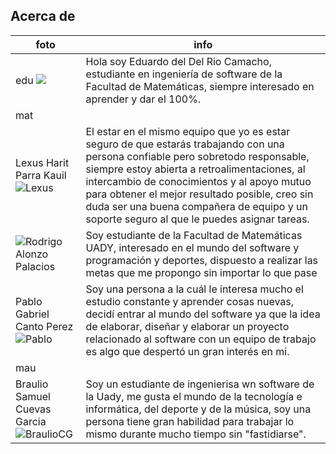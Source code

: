 ## Acerca de

|foto| info|
|--|--|
|edu ![](https://media.licdn.com/dms/image/D5603AQGdrIs8NHbjlw/profile-displayphoto-shrink_200_200/0/1692981409053?e=1700697600&v=beta&t=lXwnC95uTFdzSZPeN0CCTAr9n2ucKGzHuhj9fUYXBOc)|Hola soy Eduardo del Del Rio Camacho, estudiante en ingeniería de software de la Facultad de Matemáticas, siempre interesado en aprender y dar el 100%.|
|mat | |
|Lexus Harit Parra Kauil ![Lexus](https://media.licdn.com/dms/image/D4D03AQF1h7rRT8br1A/profile-displayphoto-shrink_800_800/0/1695507803740?e=1701302400&v=beta&t=p6nPsWHMrt8eDiOmWxxqRIyJfcN_lN47O3eTiCsZ0-A)|El estar en el mismo equipo que yo es estar seguro de que estarás trabajando con una persona confiable pero sobretodo responsable, siempre estoy abierta a retroalimentaciones, al intercambio de conocimientos y al apoyo mutuo para obtener el mejor resultado posible, creo sin duda ser una buena compañera de equipo y un soporte seguro al que le puedes asignar tareas.|
|![Rodrigo Alonzo Palacios](https://media.licdn.com/dms/image/D4E03AQEpBt7jPKJRKg/profile-displayphoto-shrink_400_400/0/1695305909061?e=1700697600&v=beta&t=zgNzx-G03mi-Gx0os7F2MrZ8NOrG5ffjnfZacS-9jNM) |Soy estudiante de la Facultad de Matemáticas UADY, interesado en el mundo del software y programación y deportes, dispuesto a realizar las metas que me propongo sin importar lo que pase |
|Pablo Gabriel Canto Perez ![Pablo](https://media.licdn.com/dms/image/D4E03AQGPPfdzbSPBUA/profile-displayphoto-shrink_400_400/0/1692943733776?e=1700697600&v=beta&t=uIAW6SwyvqjrVT-Pyy-6BtmgwryyOHpPY0Y698MGmqU)|Soy una persona a la cuál le interesa mucho el estudio constante y aprender cosas nuevas, decidí entrar al mundo del software ya que la idea de elaborar, diseñar y elaborar un proyecto relacionado al software con un equipo de trabajo es algo que despertó un gran interés en mi.|
|mau | |
|Braulio Samuel Cuevas Garcia ![BraulioCG](https://media.licdn.com/dms/image/D4D03AQFVMWDoJjKM1g/profile-displayphoto-shrink_800_800/0/1695500970541?e=1700697600&v=beta&t=s6aKDiyxmU_lCvhVcp6GY8HhGoOc593tkp4J8Ai9V8I)|Soy un estudiante de ingenierisa wn software de la Uady, me gusta el mundo de la tecnología e informática, del deporte y de la música, soy una persona tiene gran habilidad para trabajar lo mismo durante mucho tiempo sin "fastidiarse". |


